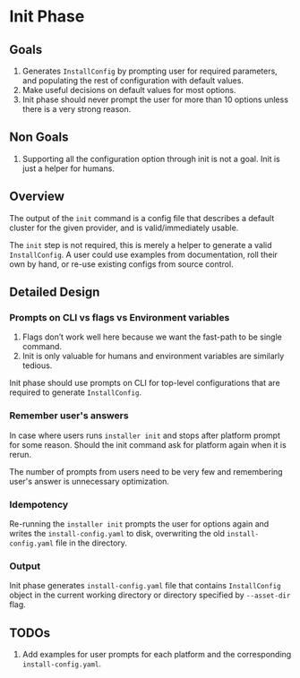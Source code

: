 # Init Phase

## Goals

1. Generates `InstallConfig` by prompting user for required parameters, and populating the rest of configuration with default values.
2. Make useful decisions on default values for most options.
3. Init phase should never prompt the user for more than 10 options unless there is a very strong reason.

## Non Goals

1. Supporting all the configuration option through init is not a goal. Init is just a helper for humans.

## Overview

The output of the `init` command is a config file that describes a default cluster for the given provider, and is valid/immediately usable.

The `init` step is not required, this is merely a helper to generate a valid `InstallConfig`. A user could use examples from documentation, roll their own by hand, or re-use existing configs from source control.

## Detailed Design

### Prompts on CLI vs flags vs Environment variables

1. Flags don’t work well here because we want the fast-path to be single command.
2. Init is only valuable for humans and environment variables are similarly tedious.

Init phase should use prompts on CLI for top-level configurations that are required to generate `InstallConfig`.

### Remember user's answers

In case where users runs `installer init` and stops after platform prompt for some reason. Should the init command ask for platform again when it is rerun.

The number of prompts from users need to be very few and remembering user's answer is unnecessary optimization.

### Idempotency

Re-running the `installer init` prompts the user for options again and writes the `install-config.yaml` to disk, overwriting the old `install-config.yaml` file in the directory.

### Output

Init phase generates `install-config.yaml` file that contains `InstallConfig` object in the current working directory or directory specified by `--asset-dir` flag.

## TODOs

1. Add examples for user prompts for each platform and the corresponding `install-config.yaml`.
